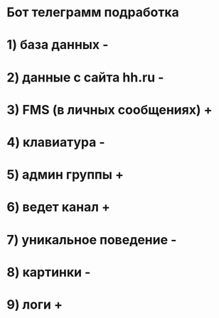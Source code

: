 # Бот телеграмм подработка
# 1) база данных -
# 2) данные с сайта hh.ru -
# 3) FMS (в личных сообщениях) +
# 4) клавиатура -
# 5) админ группы +
# 6) ведет канал +
# 7) уникальное поведение -
# 8) картинки -
# 9) логи +